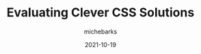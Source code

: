 ---
author: michebarks
date: 2021-10-19
permalink: false
publisher: cssinreallife
tags:
  - css
  - meta
target_url: https://css-irl.info/evaluating-clever-css-solutions/
title: Evaluating Clever CSS Solutions
---